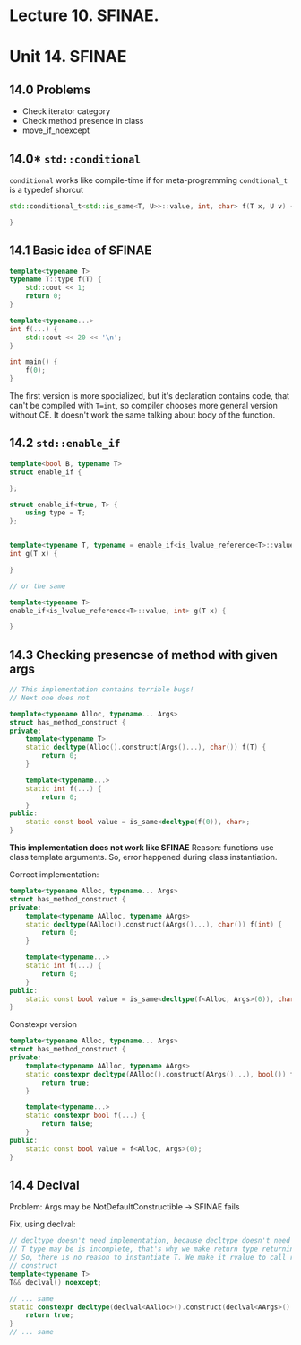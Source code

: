 # Lecture 10. SFINAE.

# Unit 14. SFINAE

## 14.0 Problems

- Check iterator category
- Check method presence in class
- move_if_noexcept

## 14.0* `std::conditional`

``conditional`` works like compile-time if for meta-programming
``condtional_t`` is a typedef shorcut

```cpp
std::conditional_t<std::is_same<T, U>>::value, int, char> f(T x, U v) {

}
```

## 14.1 Basic idea of SFINAE

```cpp
template<typename T>
typename T::type f(T) {
	std::cout << 1;
	return 0;
}

template<typename...>
int f(...) {
	std::cout << 20 << '\n';
}

int main() {
	f(0);
}
```

The first version is more spocialized, but it's declaration contains code, that can't be compiled with `T=int`, so compiler
chooses more general version without CE. It doesn't work the same talking about body of the function.

## 14.2 `std::enable_if`

```cpp
template<bool B, typename T>
struct enable_if {

};

struct enable_if<true, T> {
	using type = T; 
};


template<typename T, typename = enable_if<is_lvalue_reference<T>::value, int>
int g(T x) {

}

// or the same

template<typename T>
enable_if<is_lvalue_reference<T>::value, int> g(T x) {

}
```

## 14.3 Checking presencse of method with given args

```cpp
// This implementation contains terrible bugs!
// Next one does not

template<typename Alloc, typename... Args>
struct has_method_construct {
private:
	template<typename T>
	static decltype(Alloc().construct(Args()...), char()) f(T) {
		return 0;
	}

	template<typename...>
	static int f(...) {
		return 0;
	}
public:
	static const bool value = is_same<decltype(f(0)), char>;
}
```

**This implementation does not work like SFINAE**
Reason: functions use class template arguments. So, error happened during class instantiation.

Correct implementation:

```cpp
template<typename Alloc, typename... Args>
struct has_method_construct {
private:
	template<typename AAlloc, typename AArgs>
	static decltype(AAlloc().construct(AArgs()...), char()) f(int) {
		return 0;
	}

	template<typename...>
	static int f(...) {
		return 0;
	}
public:
	static const bool value = is_same<decltype(f<Alloc, Args>(0)), char>;
}
```

Constexpr version

```cpp
template<typename Alloc, typename... Args>
struct has_method_construct {
private:
	template<typename AAlloc, typename AArgs>
	static constexpr decltype(AAlloc().construct(AArgs()...), bool()) f(int) {
		return true;
	}

	template<typename...>
	static constexpr bool f(...) {
		return false;
	}
public:
	static const bool value = f<Alloc, Args>(0);
}
```

## 14.4 Declval

Problem: Args may be NotDefaultConstructible -> SFINAE fails

Fix, using declval:

```cpp
// decltype doesn't need implementation, because decltype doesn't need to be executed
// T type may be is incomplete, that's why we make return type returning rvalue-reference.
// So, there is no reason to instantiate T. We make it rvalue to call rvalue-version of 
// construct
template<typename T>
T&& declval() noexcept;

// ... same
static constexpr decltype(declval<AAlloc>().construct(declval<AArgs>()...), bool()) f(int) {
	return true;
}
// ... same
```
